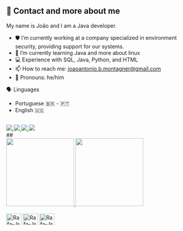 ## 👋 Contact and more about me

My name is João and I am a Java developer.

- 🛡️ I’m currently working at a company specialized in environment security, providing support for our systems.
- 🌱 I’m currently learning Java and more about linux
- 💻 Experience with SQL, Java, Python, and HTML
- 📫 How to reach me: joaoantonio.b.montagner@gmail.com
- 👤 Pronouns: he/him


🗣️ Linguages
- Portuguese 🇧🇷 - 🇵🇹
- English 🇺🇸

 ##
<div>
  <a href="https://instagram.com/joao_antonio30/" target="_blank">
    <img src="https://img.shields.io/badge/-Instagram-%23E4405F?style=for-the-badge&logo=instagram&logoColor=white" target="_blank">
  </a>
  <a href="https://discord.gg/dDXeffnG" target="_blank">
    <img src="https://img.shields.io/badge/Discord-7289DA?style=for-the-badge&logo=discord&logoColor=white" target="_blank">
  </a>
  <a href="joaoantoniob.montagner@gmail.com" target="_blank">
    <img src="https://img.shields.io/badge/-Gmail-%23333?style=for-the-badge&logo=gmail&logoColor=white">
  </a>
  <a href="https://www.linkedin.com/in/joão-antônio-bittencourt-montagner-ba2060282/" target="_blank">
    <img src="https://img.shields.io/badge/-LinkedIn-%230077B5?style=for-the-badge&logo=linkedin&logoColor=white" target="_blank">
  </a>
</div>
 ##
<div>
  <a href="https://beacons.ai/joao-antonio-bittencourt-montagner">
    <img height="180em" src="https://github-readme-stats.vercel.app/api?username=joao-antonio-bittencourt-montagner&show_icons=true&theme=dracula&include_all_commits=true&count_private=true"/>
    <img height="180em" src="https://github-readme-stats.vercel.app/api/top-langs/?username=joao-antonio-bittencourt-montagner&layout=compact&langs_count=16&theme=dracula"/>
  </a>
</div>


<div style="display: inline_block"><br>
  <img align="center" alt="Rafa-Js" height="30" width="40" src="https://cdn.jsdelivr.net/gh/devicons/devicon@latest/icons/java/java-plain.svg">    
  <img align="center" alt="Rafa-Js" height="30" width="40" src="https://cdn.jsdelivr.net/gh/devicons/devicon@latest/icons/sqldeveloper/sqldeveloper-original.svg">
  <img align="center" alt="Rafa-Js" height="30" width="40" src="https://cdn.jsdelivr.net/gh/devicons/devicon@latest/icons/linux/linux-original.svg">  
</div>


          
